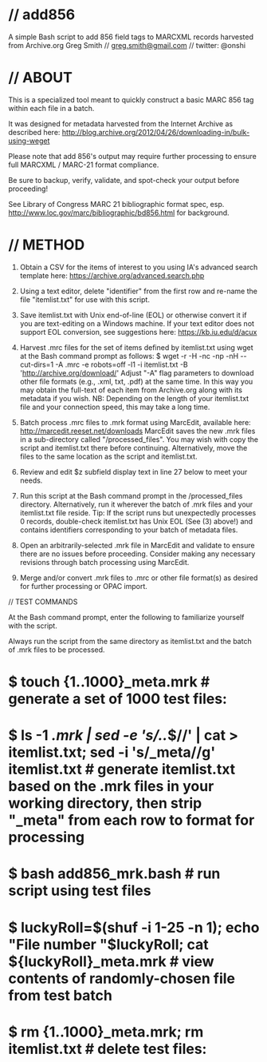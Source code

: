 # // add856

A simple Bash script to add 856 field tags to MARCXML records harvested from Archive.org
Greg Smith // greg.smith@gmail.com // twitter: @onshi

# // ABOUT

This is a specialized tool meant to quickly construct a basic MARC 856 tag within each file in a batch.

It was designed for metadata harvested from the Internet Archive as described here:
    http://blog.archive.org/2012/04/26/downloading-in/bulk-using-weget 

Please note that add 856's output may require further processing to ensure full MARCXML / MARC-21 format compliance.

Be sure to backup, verify, validate, and spot-check your output before proceeding!

See Library of Congress MARC 21 bibliographic format spec, esp. http://www.loc.gov/marc/bibliographic/bd856.html for background.

# // METHOD

1)	Obtain a CSV for the items of interest to you using IA's advanced search template here:
        https://archive.org/advanced.search.php

2)	Using a text editor, delete "identifier" from the first row and re-name the file "itemlist.txt" for use with this script.

3)	Save itemlist.txt with Unix end-of-line (EOL) or otherwise convert it if you are text-editing on a Windows machine.
    If your text editor does not support EOL conversion, see suggestions here:
         https://kb.iu.edu/d/acux

4)	Harvest .mrc files for the set of items defined by itemlist.txt using wget at the Bash command prompt as follows: 
    $ wget -r -H -nc -np -nH --cut-dirs=1 -A .mrc -e robots=off -l1 -i itemlist.txt -B 'http://archive.org/download/'
    Adjust "-A" flag parameters to download other file formats (e.g., .xml, txt, .pdf) at the same time. 
    In this way you may obtain the full-text of each item from Archive.org along with its metadata if you wish.
    NB: Depending on the length of your itemlist.txt file and your connection speed, this may take a long time.

5)  Batch process .mrc files to .mrk format using MarcEdit, available here: 
        http://marcedit.reeset.net/downloads
    MarcEdit saves the new .mrk files in a sub-directory called "/processed_files".
    You may wish with copy the script and itemlist.txt there before continuing.
    Alternatively, move the files to the same location as the script and itemlist.txt.

6)  Review and edit $z subfield display text in line 27 below to meet your needs.

7)  Run this script at the Bash command prompt in the /processed_files directory.
    Alternatively, run it wherever the batch of .mrk files and your itemlist.txt file reside.
    Tip: If the script runs but unexpectedly processes 0 records, double-check itemlist.txt has Unix EOL
    (See (3) above!) and contains identifiers corresponding to your batch of metadata files.

8) Open an arbitrarily-selected .mrk file in MarcEdit and validate to ensure there are no issues before proceeding.
   Consider making any necessary revisions through batch processing using MarcEdit.

9) Merge and/or convert .mrk files to .mrc or other file format(s) as desired for further processing or OPAC import. 

// TEST COMMANDS

At the Bash command prompt, enter the following to familiarize yourself with the script. 

Always run the script from the same directory as itemlist.txt and the batch of .mrk files to be processed.
# $ touch {1..1000}_meta.mrk    # generate a set of 1000 test files:
# $ ls -1 *.mrk | sed -e 's/\..*$//' | cat > itemlist.txt; sed -i 's/_meta//g' itemlist.txt     # generate itemlist.txt based on the .mrk files in your working directory, then strip "_meta" from each row to format for processing
# $ bash add856_mrk.bash        # run script using test files
# $ luckyRoll=$(shuf -i 1-25 -n 1); echo "File number "$luckyRoll; cat ${luckyRoll}_meta.mrk    # view contents of randomly-chosen file from test batch
# $ rm {1..1000}_meta.mrk; rm itemlist.txt  													# delete test files:


